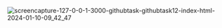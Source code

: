 ![screencapture-127-0-0-1-3000-githubtask-githubtask12-index-html-2024-01-10-09_42_47](https://github.com/kanji2001/Simple-calculator--js/assets/153625398/75c1b85b-a20a-448e-b5af-fd039481f533)
